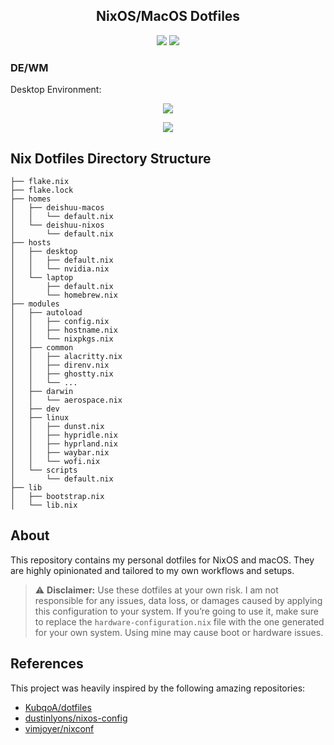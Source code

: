 <h2 align="center">NixOS/MacOS Dotfiles</h2>
<p align="center">
  <img src="https://img.shields.io/static/v1?label=Hyprland&message=Stable&style=flat&logo=hyprland&colorA=24273A&colorB=8AADF4&logoColor=CAD3F5"/>
  <a href="https://nixos.org/">
    <img src="https://img.shields.io/badge/NixOS-Unstable-informational.svg?style=flat&logo=nixos&logoColor=CAD3F5&colorA=24273A&colorB=8AADF4">
  </a>
</p>

### DE/WM

Desktop Environment:

<p align="center"><img src="https://imgur.com/f4l54RT.png"></p>
<p align="center"><img src="https://i.imgur.com/KfVCAKD.png"></p>

## Nix Dotfiles Directory Structure

```
├── flake.nix
├── flake.lock
├── homes
│   ├── deishuu-macos
│   │   └── default.nix
│   └── deishuu-nixos
│       └── default.nix
├── hosts
│   ├── desktop
│   │   ├── default.nix
│   │   └── nvidia.nix
│   └── laptop
│       ├── default.nix
│       └── homebrew.nix
├── modules
│   ├── autoload
│   │   ├── config.nix
│   │   ├── hostname.nix
│   │   └── nixpkgs.nix
│   ├── common
│   │   ├── alacritty.nix
│   │   ├── direnv.nix
│   │   ├── ghostty.nix
│   │   └── ...
│   ├── darwin
│   │   └── aerospace.nix
│   ├── dev
│   ├── linux
│   │   ├── dunst.nix
│   │   ├── hypridle.nix
│   │   ├── hyprland.nix
│   │   ├── waybar.nix
│   │   └── wofi.nix
│   └── scripts
│       └── default.nix
├── lib
│   ├── bootstrap.nix
│   └── lib.nix
```

## About

This repository contains my personal dotfiles for NixOS and macOS.
They are highly opinionated and tailored to my own workflows and setups.

> ⚠️ **Disclaimer:**
> Use these dotfiles at your own risk. I am not responsible for any issues, data loss, or damages caused by applying this configuration to your system. If you’re going to use it, make sure to replace the `hardware-configuration.nix` file with the one generated for your own system. Using mine may cause boot or hardware issues.

## References

This project was heavily inspired by the following amazing repositories:

- [KubqoA/dotfiles](https://github.com/KubqoA/dotfiles)
- [dustinlyons/nixos-config](https://github.com/dustinlyons/nixos-config)
- [vimjoyer/nixconf](https://github.com/vimjoyer/nixconf)
